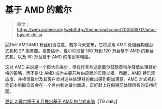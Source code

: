 # 基于 AMD 的戴尔

> 原文：<https://web.archive.org/web/http://techcrunch.com/2006/08/17/amd-based-dells/>

![Dell AMD](img/7c52d93c7c66c4e24a86b9e6b14a803c.png)AMD 粉丝们请注意，戴尔今天宣布，它将采用 AMD 处理器构建台式机和 2P 服务器。报告估计，戴尔将准备 100 万到 120 万台基于 AMD 的新台式机，以及 80 万台基于 AMD 的笔记本电脑。

这对 AMD 来说是一个巨大的进步，但有传言称这是戴尔鼓励英特尔降低处理器价格的策略，而不是让 AMD 成为主要芯片供应商的实际举措。然而，AMD 持乐观态度，并相信戴尔及其客户会对这些处理器的推出感到更加满意。AMD 台式机和笔记本电脑应该会在一个月内到达戴尔商店，正好赶上在假期前处理所有的支持问题。

[更新 2:戴尔将于 9 月推出基于 AMD 的台式电脑](https://web.archive.org/web/20210228044604/http://www.tgdaily.com/2006/08/17/dell_amd_desktops_notebooks/)【TG daily】